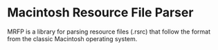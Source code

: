 Macintosh Resource File Parser
==============================

MRFP is a library for parsing resource files (.rsrc) that follow the format
from the classic Macintosh operating system. 
